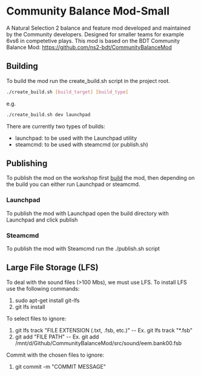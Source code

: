 # Community Balance Mod-Small
A Natural Selection 2 balance and feature mod developed and maintained by the Community developers.
Designed for smaller teams for example 6vs6 in competetive plays.
This mod is based on the BDT Community Balance Mod: https://github.com/ns2-bdt/CommunityBalanceMod

## Building
To build the mod run the create_build.sh script in the project root.

```bash
./create_build.sh [build_target] [build_type]
```

e.g.
```bash
./create_build.sh dev launchpad
```

There are currently two types of builds:
 - launchpad: to be used with the Launchpad utility
 - steamcmd: to be used with steamcmd (or publish.sh)

## Publishing
To publish the mod on the workshop first [build](#building) the mod, then depending on the build you can either run Launchpad or steamcmd.

### Launchpad
To publish the mod with Launchpad open the build directory with Launchpad and click publish

### Steamcmd
To publish the mod with Steamcmd run the ./publish.sh script

## Large File Storage (LFS)
To deal with the sound files (>100 Mbs), we must use LFS. To install LFS use the following commands:
1. sudo apt-get install git-lfs
2. git lfs install

To select files to ignore:
1. git lfs track "FILE EXTENSION (.txt, .fsb, etc.)" -- Ex. git lfs track "*.fsb"
2. git add "FILE PATH" -- Ex. git add /mnt/d/Github/CommunityBalanceMod/src/sound/eem.bank00.fsb

Commit with the chosen files to ignore:
1. git commit -m "COMMIT MESSAGE"
